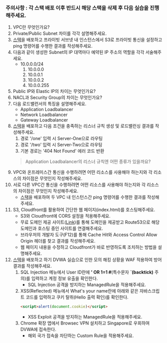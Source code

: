 ### **주의사항** : 각 스택 배포 이후 반드시 해당 스택을 삭제 후 다음 실습을 진행해주세요.
1. VPC란 무엇인가요?
2. Private/Public Subnet 차이를 각각 설명해주세요.
3. [스택](https://github.com/eljoelee/DevOps-Study/blob/main/AWS/Network_03.yaml)을 배포하고 프라이빗 서브넷 내 인스턴스에서 S3로 프라이빗 통신을 설정하고 ping 명령어를 수행한 결과를 작성해주세요.
4. 다음과 같이 생성한 Subnet의 IP 대역마다 예약된 IP 주소의 역할을 각각 서술해주세요.
    - 10.0.0.0/24
        1. 10.0.0.0
        2. 10.0.0.1
        3. 10.0.0.2
        4. 10.0.0.255
5. Public IP와 Elastic IP의 차이는 무엇인가요?
6. NACL과 Security Group의 차이는 무엇인가요?
7. 다음 로드밸런서의 특징을 설명해주세요.
    - Application Loadbalancer
    - Network Loadbalancer
    - Gateway Loadbalancer
8. [스택](https://github.com/eljoelee/DevOps-Study/blob/main/AWS/Network_08.yaml)을 배포하고 다음 조건을 충족하는 리스너 규칙 생성 및 로드밸런싱 결과를 작성해주세요.
    1. 경로 '/one' 입력 시 Server-One으로 라우팅
    2. 경로 '/two' 입력 시 Server-Two으로 라우팅
    3. 기본 경로는 '404 Not Found' 에러 코드 반환
    > Application Loadbalancer의 리스너 규칙엔 어떤 종류가 있을까요?
9. VPC와 온프레미스간 통신을 수행하려면 어떤 리소스를 사용해야 하는지와 각 리소스의 차이점은 무엇인지 작성해주세요.
10. 서로 다른 VPC간 통신을 수행하려면 어떤 리소스를 사용해야 하는지와 각 리소스의 차이점은 무엇인지 작성해주세요.
    - [스택](https://github.com/eljoelee/DevOps-Study/blob/main/AWS/Network_10.yaml)을 배포하여 두 VPC 내 인스턴스간 ping 명령어를 수행한 결과를 작성해주세요.
11. S3, Cloudfront를 활용하여 간단한 웹 페이지(index.html)를 호스팅해주세요.
    - S3와 Cloudfront에 CORS 설정을 적용해주세요.
    - 무료 도메인 제공 사이트([Link](https://iter.kr/%EB%AC%B4%EB%A3%8C-%EB%8F%84%EB%A9%94%EC%9D%B8-%ED%94%84%EB%A6%AC%EB%86%88/))를 통해 도메인을 제공받고 Route53으로 해당 도메인과 호스팅 중인 사이트를 연결해주세요.
    - 브라우저의 개발자 도구(F12)를 통해 Cache Hit와 Access Control Allow Origin 헤더를 찾고 결과를 작성해주세요.
    - 웹 페이지 내용을 수정하고 Cloudfront가 바로 반영하도록 조치하는 방법을 설명해주세요.
12. [스택](https://github.com/eljoelee/DevOps-Study/blob/main/AWS/Network_12.yaml)을 배포하고 하기 DVWA 실습으로 인한 모의 해킹 상황을 WAF 적용하여 방어 결과를 작성해주세요.
    1. SQL Injection 메뉴에서 User ID란에 **' OR 1=1 #**(특수문자 **`(backtick)** 주의)를 입력하고 계정 정보 유출을 확인한다.
        - SQL Injection 공격을 방지하는 ManagedRule을 적용해주세요.
    2. XSS(Reflected) 메뉴에서 What's your name란에 아래와 같은 자바스크립트 코드를 입력하고 쿠키 탈취(Hello 출력 확인)를 확인한다.
        ```html
        <script>alert(document.cookie)</script>
        ```
        - XSS Exploit 공격을 방지하는 ManagedRule을 적용해주세요.
    3. Chrome 확장 앱에서 Browsec VPN 설치하고 Singapore로 우회하여 DVWA에 접속한다.
        - 해외 국가 접속을 차단하는 Custom Rule을 적용해주세요.